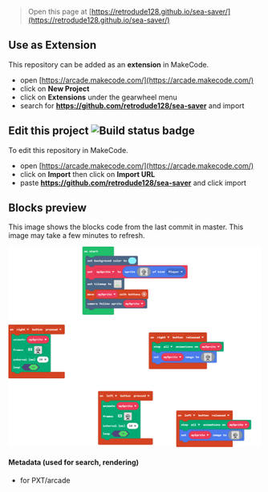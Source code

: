  


> Open this page at [https://retrodude128.github.io/sea-saver/](https://retrodude128.github.io/sea-saver/)

## Use as Extension

This repository can be added as an **extension** in MakeCode.

* open [https://arcade.makecode.com/](https://arcade.makecode.com/)
* click on **New Project**
* click on **Extensions** under the gearwheel menu
* search for **https://github.com/retrodude128/sea-saver** and import

## Edit this project ![Build status badge](https://github.com/retrodude128/sea-saver/workflows/MakeCode/badge.svg)

To edit this repository in MakeCode.

* open [https://arcade.makecode.com/](https://arcade.makecode.com/)
* click on **Import** then click on **Import URL**
* paste **https://github.com/retrodude128/sea-saver** and click import

## Blocks preview

This image shows the blocks code from the last commit in master.
This image may take a few minutes to refresh.

![A rendered view of the blocks](https://github.com/retrodude128/sea-saver/raw/master/.github/makecode/blocks.png)

#### Metadata (used for search, rendering)

* for PXT/arcade
<script src="https://makecode.com/gh-pages-embed.js"></script><script>makeCodeRender("{{ site.makecode.home_url }}", "{{ site.github.owner_name }}/{{ site.github.repository_name }}");</script>
